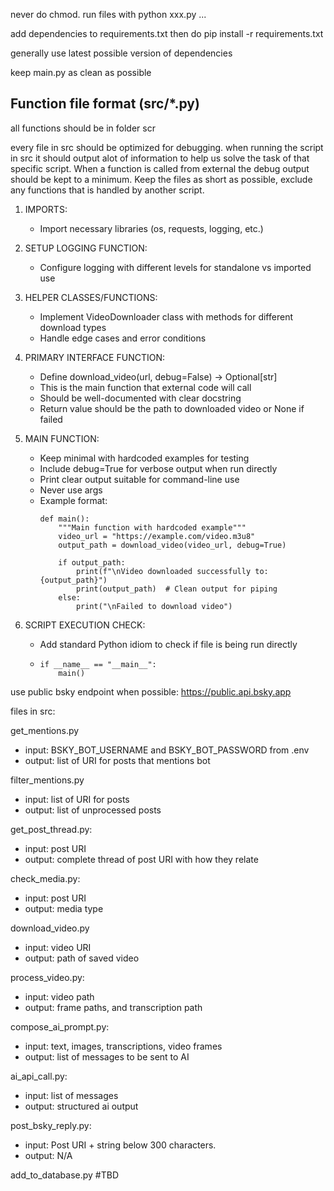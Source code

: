 never do chmod. run files with python xxx.py ...

add dependencies to requirements.txt then do pip install -r requirements.txt

generally use latest possible version of dependencies

keep main.py as clean as possible


## Function file format (src/*.py)

all functions should be in folder scr

every file in src should be optimized for debugging. when running the script in src it should output alot of information to help us solve the task of that specific script. When a function is called from external the debug output should be kept to a minimum. Keep the files as short as possible, exclude any functions that is handled by another script. 


1. IMPORTS:
   - Import necessary libraries (os, requests, logging, etc.)

2. SETUP LOGGING FUNCTION:
   - Configure logging with different levels for standalone vs imported use

3. HELPER CLASSES/FUNCTIONS:
   - Implement VideoDownloader class with methods for different download types
   - Handle edge cases and error conditions

4. PRIMARY INTERFACE FUNCTION:
   - Define download_video(url, debug=False) -> Optional[str]
   - This is the main function that external code will call
   - Should be well-documented with clear docstring
   - Return value should be the path to downloaded video or None if failed

5. MAIN FUNCTION:
   - Keep minimal with hardcoded examples for testing
   - Include debug=True for verbose output when run directly
   - Print clear output suitable for command-line use
   - Never use args
   - Example format:
     ```
     def main():
         """Main function with hardcoded example"""
         video_url = "https://example.com/video.m3u8"
         output_path = download_video(video_url, debug=True)
         
         if output_path:
             print(f"\nVideo downloaded successfully to: {output_path}")
             print(output_path)  # Clean output for piping
         else:
             print("\nFailed to download video")
     ```

6. SCRIPT EXECUTION CHECK:
   - Add standard Python idiom to check if file is being run directly
   - ```
     if __name__ == "__main__":
         main()
     ```




use public bsky endpoint when possible: https://public.api.bsky.app


files in src:

get_mentions.py
- input:  BSKY_BOT_USERNAME and BSKY_BOT_PASSWORD from .env
- output: list of URI for posts that mentions bot

filter_mentions.py 
- input: list of URI for posts
- output: list of unprocessed posts

get_post_thread.py:
- input: post URI
- output: complete thread of post URI with how they relate

check_media.py: 
- input: post URI
- output: media type

download_video.py
- input: video URI
- output: path of saved video

process_video.py:
- input: video path
- output: frame paths, and transcription path

compose_ai_prompt.py:
- input: text, images, transcriptions, video frames
- output: list of messages to be sent to AI

ai_api_call.py:
- input: list of messages
- output: structured ai output

post_bsky_reply.py:
- input: Post URI + string below 300 characters. 
- output: N/A

add_to_database.py
#TBD


